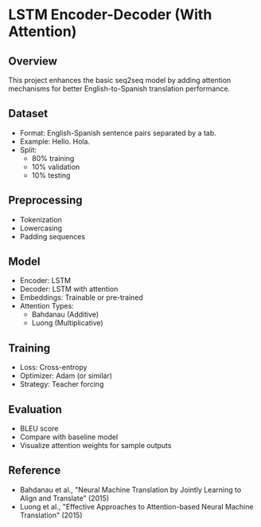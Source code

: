 # LSTM Encoder-Decoder (With Attention)

## Overview

This project enhances the basic seq2seq model by adding attention mechanisms for better English-to-Spanish translation performance.

## Dataset

- Format: English-Spanish sentence pairs separated by a tab.
- Example:
  Hello.    Hola.
- Split:
  - 80% training
  - 10% validation
  - 10% testing

## Preprocessing

- Tokenization
- Lowercasing
- Padding sequences

## Model

- Encoder: LSTM
- Decoder: LSTM with attention
- Embeddings: Trainable or pre-trained
- Attention Types:
  - Bahdanau (Additive)
  - Luong (Multiplicative)

## Training

- Loss: Cross-entropy
- Optimizer: Adam (or similar)
- Strategy: Teacher forcing

## Evaluation

- BLEU score
- Compare with baseline model
- Visualize attention weights for sample outputs


## Reference

- Bahdanau et al., "Neural Machine Translation by Jointly Learning to Align and Translate" (2015)
- Luong et al., "Effective Approaches to Attention-based Neural Machine Translation" (2015)


